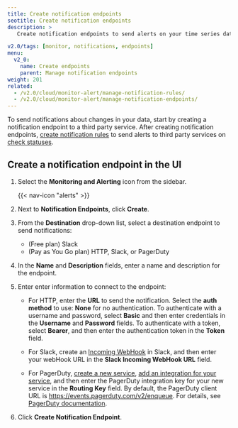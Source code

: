 ```yaml
---
title: Create notification endpoints
seotitle: Create notification endpoints
description: >
   Create notification endpoints to send alerts on your time series data.

v2.0/tags: [monitor, notifications, endpoints]
menu:
  v2_0:
    name: Create endpoints
    parent: Manage notification endpoints
weight: 201
related:
  - /v2.0/cloud/monitor-alert/manage-notification-rules/
  - /v2.0/cloud/monitor-alert/manage-notification-endpoints/
---
```


To send notifications about changes in your data, start by creating a notification endpoint to a third party service. After creating notification endpoints, [create notification rules](/v2.0/cloud/monitor-alert/notification-rules/create-notification-rules) to send alerts to third party services on [check statuses](/v2.0/cloud/monitor-alert/checks/create-checks).

## Create a notification endpoint in the UI

1.  Select the **Monitoring and Alerting** icon from the sidebar.

    {{< nav-icon "alerts" >}}

2. Next to **Notification Endpoints**, click **Create**.
3. From the **Destination** drop-down list, select a destination endpoint to send notifications:
   - (Free plan) Slack
   - (Pay as You Go plan) HTTP, Slack, or PagerDuty
4. In the **Name** and **Description** fields, enter a name and description for the endpoint.
5. Enter enter information to connect to the endpoint:

   - For HTTP, enter the **URL** to send the notification. Select the **auth method** to use: **None** for no authentication. To authenticate with a username and password, select **Basic** and then enter credentials in the **Username** and **Password** fields. To authenticate with a token, select **Bearer**, and then enter the authentication token in the **Token** field.
        
   - For Slack, create an [Incoming WebHook](https://api.slack.com/incoming-webhooks#posting_with_webhooks) in Slack, and then enter your webHook URL in the **Slack Incoming WebHook URL** field.
        
   - For PagerDuty, [create a new service](https://support.pagerduty.com/docs/services-and-integrations#section-create-a-new-service), [add an integration for your service](https://support.pagerduty.com/docs/services-and-integrations#section-add-integrations-to-an-existing-service), and then enter the PagerDuty integration key for your new service in the **Routing Key** field. By default, the PagerDuty client URL is https://events.pagerduty.com/v2/enqueue. For details, see [PagerDuty documentation](https://v2.developer.pagerduty.com/docs/send-an-event-events-api-v2).

6. Click **Create Notification Endpoint**.
